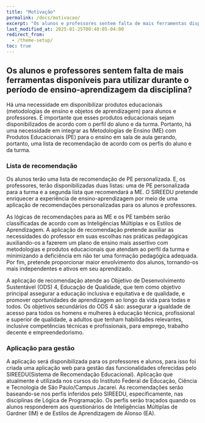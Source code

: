 ```yaml
---
title: "Motivação"
permalink: /docs/motivacao/
excerpt: "Os alunos e professores sentem falta de mais ferramentas disponíveis para utilizar durante o período de ensino-aprendizagem da disciplina?"
last_modified_at: 2025-01-25T08:48:05-04:00
redirect_from:
  - /theme-setup/
toc: true
---
```


## Os alunos e professores sentem falta de mais ferramentas disponíveis para utilizar durante o período de ensino-aprendizagem da disciplina?

Há uma necessidade em disponibilizar produtos educacionais (metodologias de ensino e objetos de aprendizagem) para alunos e professores. É importante que esses produtos educacionais sejam disponibilizados de acordo com o perfil do aluno e da turma. Portanto, há uma necessidade em integrar as Metodologias de Ensino (ME) com Produtos Educacionais (PE) para o ensino em sala de aula gerando, portanto, uma lista de recomendação de acordo com os perfis do aluno e da turma.

### Lista de recomendação

Os alunos terão uma lista de recomendação de PE personalizada. E, os professores, terão disponibilizadas duas listas: uma de PE personalizada para a turma e a segunda lista que
recomendará a ME. O SIREEDU pretende enriquecer a experiência de ensino-aprendizagem por meio de uma aplicação de recomendações personalizadas para os alunos e professores.

As lógicas de recomendações para as ME e os PE também serão classificadas de acordo com as Inteligências Múltiplas e os Estilos de Aprendizagem. A aplicação de recomendação
pretende auxiliar as necessidades do professor em suas escolhas nas práticas pedagógicas auxiliando-os a fazerem um plano de ensino mais assertivo com metodologias e produtos
educacionais que atendam ao perfil da turma e minimizando a deficiência em não ter uma formação pedagógica adequada. Por fim, pretende proporcionar maior envolvimento dos alunos, tornando-os mais independentes e ativos em seu aprendizado.

A aplicação de recomendação atende ao Objetivo de Desenvolvimento Sustentável (ODS) 4, Educação de Qualidade, que tem como objetivo principal assegurar a educação inclusiva e equitativa e de qualidade, e promover oportunidades de aprendizagem ao longo da vida para todas e todos. Os objetivos secundários do ODS 4 são: assegurar a igualdade de acesso para todos os homens e mulheres à educação técnica, profissional e superior de qualidade, a adultos que tenham habilidades relevantes, inclusive competências técnicas e profissionais, para emprego, trabalho decente e empreendedorismo.

### Aplicação para gestão

A aplicação será disponibilizada para os professores e alunos, para isso foi criada uma aplicação web para gestão das funcionalidades oferecidas pelo SIREEDU(Sistema de Recomendação Educacional). Aplicação que atualmente é utilizada nos cursos do Instituto Federal de Educação, Ciência e Tecnologia de São Paulo/Campus Jacareí. As recomendações
serão baseando-se nos perfis inferidos pelo SIREEDU, especificamente, nas disciplinas de Lógica de Programação. Os perfis serão traçados quando os alunos responderem aos questionários de Inteligências Múltiplas de Gardner (IM) e de Estilos de Aprendizagem de Alonso (EA).
